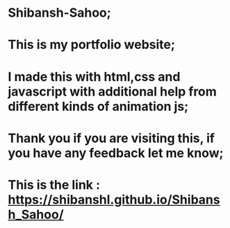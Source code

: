 # Shibansh-Sahoo;

# This is my portfolio website;

# I made this with html,css and javascript with additional help from different kinds of animation js;

# Thank you if you are visiting this, if you have any feedback let me know;

# This is the link : https://shibanshl.github.io/Shibansh_Sahoo/
